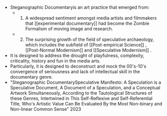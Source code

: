 - Steganographic Documentaryis an art practice  that emerged from:
	- 1. A widespread sentiment amongst media artists and filmmakers that [[experimental documentary]] had become the Zombie Formalism of moving image and research.
	- 2. The surprising growth of the field of speculative archaeology, which includes the subfield of [[Post-empirical Science]] , [[Post-Normal Modernism]] and [[Speculative Modernism]] .
- It is designed to address the drought of playfulness, complexity, criticality, history and fun in the media arts.
- Particularly, it is designed to deconstruct and mock the 00's-10's convergence of seriousness and lack of intellectual skill in the documentary genre.
- "Steganographic DocumentarySpeculative Manifesto:  A Speculation is a Speculative Document, A Document of a Speculation, and a Conceptual Artwork Simultaneously, According to the Tautological Structures of these Genres, Intertwined in This Self-Reflexive and Self-Referential Title, Who's Artistic Value Can Be Evaluated By the Most Non-binary and Non-linear Common Sense" 2023